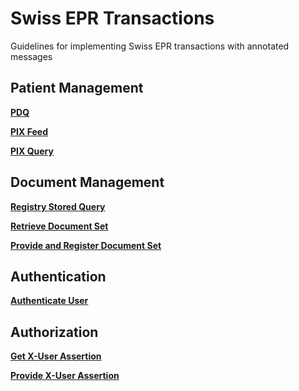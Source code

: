 # Swiss EPR Transactions
Guidelines for implementing Swiss EPR transactions with annotated messages

## Patient Management

**[PDQ](../blob/PDQ.md)**

**[PIX Feed](../blob/PIXFeed.md)**

**[PIX Query](../blob/PIXQuery.md)**

## Document Management

**[Registry Stored Query](../blob/RegistryStoredQuery.md)**

**[Retrieve Document Set](../blob/RetrieveDocumentSet.md)**

**[Provide and Register Document Set](../blob/ProvideAndRegister.md)**

## Authentication

**[Authenticate User](https://profiles.ihe.net/ITI)**

## Authorization

**[Get X-User Assertion](https://profiles.ihe.net/ITI)**

**[Provide X-User Assertion](https://profiles.ihe.net/ITI)**